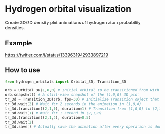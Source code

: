 # Hydrogen orbital visualization
Create 3D/2D density plot animations of hydrogen atom probability densities.
## Example
https://twitter.com/i/status/1339631942933897219

## How to use
```python
from hydrogen_orbitals import Orbital_3D, Transition_3D

orb = Orbital_3D(1,0,0) # Initial orbital to be transitioned from with quantum numbers n,l,m=1,0,0
orb.snapshot() # A still-view snapshot of the (1,0,0) 3D plot
tr_3d = Transition_3D(orb, fps=30) # Initialize Transition object that handles the animation from state to state.
tr_3d.wait(2) # Wait for 2 seconds in the animation in (1,0,0)
tr_3d.transition((2,1,0), duration=1) # Transition from (1,0,0) to (2,1,0) in the duration of 1 second
tr_3d.wait(1) # Wait for 1 second in (2,1,0)
tr_3d.transition((2,1,1), duration=0.5)
tr_3d.wait(2)
tr_3d.save() # Actually save the animation after every operation is done
```
